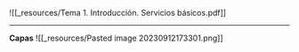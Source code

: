 ![[_resources/Tema 1. Introducción. Servicios básicos.pdf]]

---

**Capas**
![[_resources/Pasted image 20230912173301.png]]
